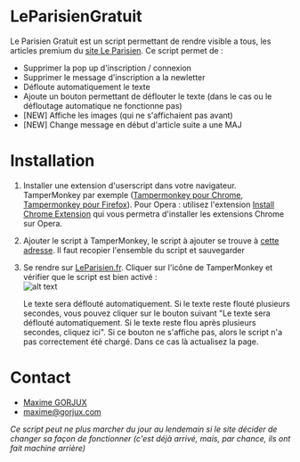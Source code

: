 # LeParisienGratuit
Le Parisien Gratuit est un script permettant de rendre visible a tous, les articles premium du [site Le Parisien](http://www.leparisien.fr). Ce script permet de :
* Supprimer la pop up d'inscription / connexion
* Supprimer le message d'inscription a la newletter
* Défloute automatiquement le texte
* Ajoute un bouton permettant de déflouter le texte (dans le cas ou le défloutage automatique ne fonctionne pas)
* [NEW] Affiche les images (qui ne s'affichaient pas avant)
* [NEW] Change message en début d'article suite a une MAJ  

# Installation
1. Installer une extension d'userscript dans votre navigateur. TamperMonkey par exemple ([Tampermonkey pour Chrome](https://chrome.google.com/webstore/detail/tampermonkey/dhdgffkkebhmkfjojejmpbldmpobfkfo?hl=fr), [Tampermonkey pour Firefox](https://addons.mozilla.org/en-US/firefox/addon/tampermonkey/)).
Pour Opera : utilisez l'extension [Install Chrome Extension](https://addons.opera.com/fr/extensions/details/install-chrome-extensions/) qui vous permetra d'installer les extensions Chrome sur Opera.

2. Ajouter le script à TamperMonkey, le script à ajouter se trouve à [cette adresse](https://github.com/maximegorjux/leparisien/blob/master/free.js). Il faut recopier l'ensemble du script et sauvegarder

3. Se rendre sur [LeParisien.fr](http://www.leparisien.fr). Cliquer sur l'icône de TamperMonkey et vérifier que le script est bien activé :  
![alt text](https://www.zupimages.net/up/19/31/if4k.png "Extension activé")

   Le texte sera déflouté automatiquement. Si le texte reste flouté plusieurs secondes, vous pouvez cliquer sur le bouton suivant "Le texte sera déflouté automatiquement. Si le texte reste flou après plusieurs secondes, cliquez ici".
   Si ce bouton ne s'affiche pas, alors le script n'a pas correctement été chargé. Dans ce cas là actualisez la page.

# Contact
* [Maxime GORJUX](https://maxime.gorjux.com)
* maxime@gorjux.com



_Ce script peut ne plus marcher du jour au lendemain si le site décider de changer sa façon de fonctionner (c'est déjà arrivé, mais, par chance, ils ont fait machine arrière)_
